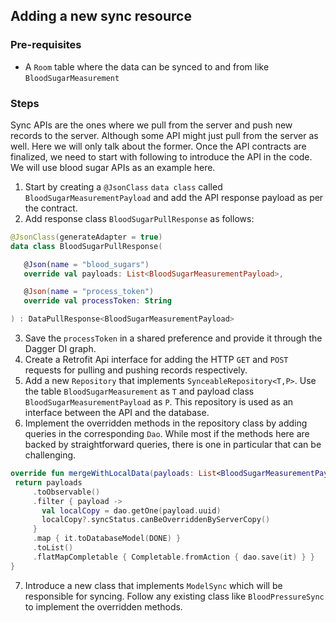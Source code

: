 ## Adding a new sync resource

### Pre-requisites

- A `Room` table where the data can be synced to and from like `BloodSugarMeasurement`

### Steps

Sync APIs are the ones where we pull from the server and push new records to the server. Although some API might just pull from the server as well.
Here we will only talk about the former. Once the API contracts are finalized, we need to start with following to introduce the API in the code. We
will use blood sugar APIs as an example here.

1. Start by creating a `@JsonClass` `data class` called `BloodSugarMeasurementPayload` and add the API response payload as per the contract.
2. Add response class `BloodSugarPullResponse` as follows:

 ```Kotlin
@JsonClass(generateAdapter = true)
data class BloodSugarPullResponse(

    @Json(name = "blood_sugars")
    override val payloads: List<BloodSugarMeasurementPayload>,

    @Json(name = "process_token")
    override val processToken: String

) : DataPullResponse<BloodSugarMeasurementPayload>

 ```

3. Save the `processToken` in a shared preference and provide it through the Dagger DI graph.
4. Create a Retrofit Api interface for adding the HTTP `GET` and `POST` requests for pulling and pushing records respectively.
5. Add a new `Repository` that implements `SynceableRepository<T,P>`. Use the table `BloodSugarMeasurement` as `T` and payload
   class `BloodSugarMeasurementPayload` as `P`. This repository is used as an interface between the API and the database.
6. Implement the overridden methods in the repository class by adding queries in the corresponding `Dao`. While most if the methods here are backed by
   straightforward queries, there is one in particular that can be challenging.

 ```Kotlin
override fun mergeWithLocalData(payloads: List<BloodSugarMeasurementPayload>): Completable {
  return payloads
      .toObservable()
      .filter { payload ->
        val localCopy = dao.getOne(payload.uuid)
        localCopy?.syncStatus.canBeOverriddenByServerCopy()
      }
      .map { it.toDatabaseModel(DONE) }
      .toList()
      .flatMapCompletable { Completable.fromAction { dao.save(it) } }
}

 ```

7. Introduce a new class that implements `ModelSync` which will be responsible for syncing. Follow any existing class like `BloodPressureSync` to
   implement the overridden methods. 
